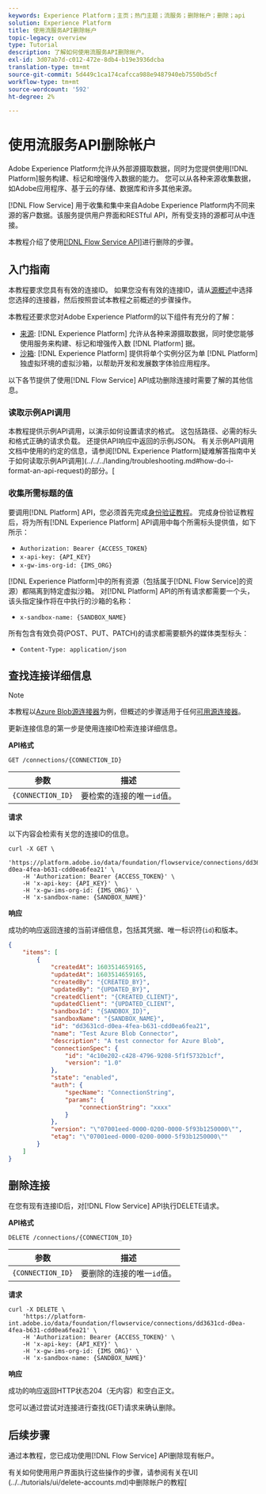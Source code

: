```yaml
---
keywords: Experience Platform；主页；热门主题；流服务；删除帐户；删除；api
solution: Experience Platform
title: 使用流服务API删除帐户
topic-legacy: overview
type: Tutorial
description: 了解如何使用流服务API删除帐户。
exl-id: 3d07ab7d-c012-472e-8db4-b19e3936dcba
translation-type: tm+mt
source-git-commit: 5d449c1ca174cafcca988e9487940eb7550bd5cf
workflow-type: tm+mt
source-wordcount: '592'
ht-degree: 2%

---
```


# 使用流服务API删除帐户

Adobe Experience Platform允许从外部源摄取数据，同时为您提供使用[!DNL Platform]服务构建、标记和增强传入数据的能力。 您可以从各种来源收集数据，如Adobe应用程序、基于云的存储、数据库和许多其他来源。

[!DNL Flow Service] 用于收集和集中来自Adobe Experience Platform内不同来源的客户数据。该服务提供用户界面和RESTful API，所有受支持的源都可从中连接。

本教程介绍了使用[[!DNL Flow Service API]](https://www.adobe.io/apis/experienceplatform/home/api-reference.html#!acpdr/swagger-specs/flow-service.yaml)进行删除的步骤。

## 入门指南

本教程要求您具有有效的连接ID。 如果您没有有效的连接ID，请从[源概述](../../home.md)中选择您选择的连接器，然后按照尝试本教程之前概述的步骤操作。

本教程还要求您对Adobe Experience Platform的以下组件有充分的了解：

* [来源](../../home.md): [!DNL Experience Platform] 允许从各种来源摄取数据，同时使您能够使用服务来构建、标记和增强传入数 [!DNL Platform] 据。
* [沙箱](../../../sandboxes/home.md): [!DNL Experience Platform] 提供将单个实例分区为单 [!DNL Platform] 独虚拟环境的虚拟沙箱，以帮助开发和发展数字体验应用程序。

以下各节提供了使用[!DNL Flow Service] API成功删除连接时需要了解的其他信息。

### 读取示例API调用

本教程提供示例API调用，以演示如何设置请求的格式。 这包括路径、必需的标头和格式正确的请求负载。 还提供API响应中返回的示例JSON。 有关示例API调用文档中使用的约定的信息，请参阅[!DNL Experience Platform]疑难解答指南中关于如何读取示例API调用](../../../landing/troubleshooting.md#how-do-i-format-an-api-request)的部分。[

### 收集所需标题的值

要调用[!DNL Platform] API，您必须首先完成[身份验证教程](https://www.adobe.com/go/platform-api-authentication-en)。 完成身份验证教程后，将为所有[!DNL Experience Platform] API调用中每个所需标头提供值，如下所示：

* `Authorization: Bearer {ACCESS_TOKEN}`
* `x-api-key: {API_KEY}`
* `x-gw-ims-org-id: {IMS_ORG}`

[!DNL Experience Platform]中的所有资源（包括属于[!DNL Flow Service]的资源）都隔离到特定虚拟沙箱。 对[!DNL Platform] API的所有请求都需要一个头，该头指定操作将在中执行的沙箱的名称：

* `x-sandbox-name: {SANDBOX_NAME}`

所有包含有效负荷(POST、PUT、PATCH)的请求都需要额外的媒体类型标头：

* `Content-Type: application/json`

## 查找连接详细信息

>[!NOTE]
>本教程以[Azure Blob源连接器](../../connectors/cloud-storage/blob.md)为例，但概述的步骤适用于任何[可用源连接器](../../home.md)。

更新连接信息的第一步是使用连接ID检索连接详细信息。

**API格式**

```http
GET /connections/{CONNECTION_ID}
```

| 参数 | 描述 |
| --------- | ----------- |
| `{CONNECTION_ID}` | 要检索的连接的唯一`id`值。 |

**请求**

以下内容会检索有关您的连接ID的信息。

```shell
curl -X GET \
    'https://platform.adobe.io/data/foundation/flowservice/connections/dd3631cd-d0ea-4fea-b631-cdd0ea6fea21' \
    -H 'Authorization: Bearer {ACCESS_TOKEN}' \
    -H 'x-api-key: {API_KEY}' \
    -H 'x-gw-ims-org-id: {IMS_ORG}' \
    -H 'x-sandbox-name: {SANDBOX_NAME}'
```

**响应**

成功的响应返回连接的当前详细信息，包括其凭据、唯一标识符(`id`)和版本。

```json
{
    "items": [
        {
            "createdAt": 1603514659165,
            "updatedAt": 1603514659165,
            "createdBy": "{CREATED_BY}",
            "updatedBy": "{UPDATED_BY}",
            "createdClient": "{CREATED_CLIENT}",
            "updatedClient": "{UPDATED_CLIENT",
            "sandboxId": "{SANDBOX_ID}",
            "sandboxName": "{SANDBOX_NAME}",
            "id": "dd3631cd-d0ea-4fea-b631-cdd0ea6fea21",
            "name": "Test Azure Blob Connector",
            "description": "A test connector for Azure Blob",
            "connectionSpec": {
                "id": "4c10e202-c428-4796-9208-5f1f5732b1cf",
                "version": "1.0"
            },
            "state": "enabled",
            "auth": {
                "specName": "ConnectionString",
                "params": {
                    "connectionString": "xxxx"
                }
            },
            "version": "\"07001eed-0000-0200-0000-5f93b1250000\"",
            "etag": "\"07001eed-0000-0200-0000-5f93b1250000\""
        }
    ]
}
```

## 删除连接

在您有现有连接ID后，对[!DNL Flow Service] API执行DELETE请求。

**API格式**

```http
DELETE /connections/{CONNECTION_ID}
```

| 参数 | 描述 |
| --------- | ----------- |
| `{CONNECTION_ID}` | 要删除的连接的唯一`id`值。 |

**请求**

```shell
curl -X DELETE \
    'https://platform-int.adobe.io/data/foundation/flowservice/connections/dd3631cd-d0ea-4fea-b631-cdd0ea6fea21' \
    -H 'Authorization: Bearer {ACCESS_TOKEN}' \
    -H 'x-api-key: {API_KEY}' \
    -H 'x-gw-ims-org-id: {IMS_ORG}' \
    -H 'x-sandbox-name: {SANDBOX_NAME}'
```

**响应**

成功的响应返回HTTP状态204（无内容）和空白正文。

您可以通过尝试对连接进行查找(GET)请求来确认删除。

## 后续步骤

通过本教程，您已成功使用[!DNL Flow Service] API删除现有帐户。

有关如何使用用户界面执行这些操作的步骤，请参阅有关在UI](../../tutorials/ui/delete-accounts.md)中删除帐户的教程[
